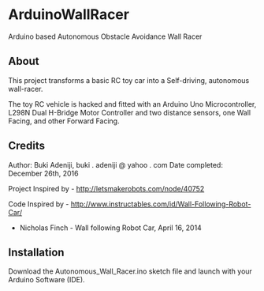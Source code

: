 # ArduinoWallRacer
Arduino based Autonomous Obstacle Avoidance Wall Racer
## About ##
This project transforms a basic RC toy car into a Self-driving, autonomous wall-racer.

The toy RC vehicle is hacked and fitted with an Arduino Uno Microcontroller, L298N Dual H-Bridge Motor Controller 
and two distance sensors, one Wall Facing, and other Forward Facing.

## Credits ##
Author: Buki Adeniji, buki . adeniji @ yahoo . com
Date completed: December 26th, 2016

Project Inspired by - http://letsmakerobots.com/node/40752

Code Inspired by - http://www.instructables.com/id/Wall-Following-Robot-Car/
- Nicholas Finch - Wall following Robot Car, April 16, 2014

## Installation ##
Download the Autonomous_Wall_Racer.ino sketch file and launch with your Arduino Software (IDE).
